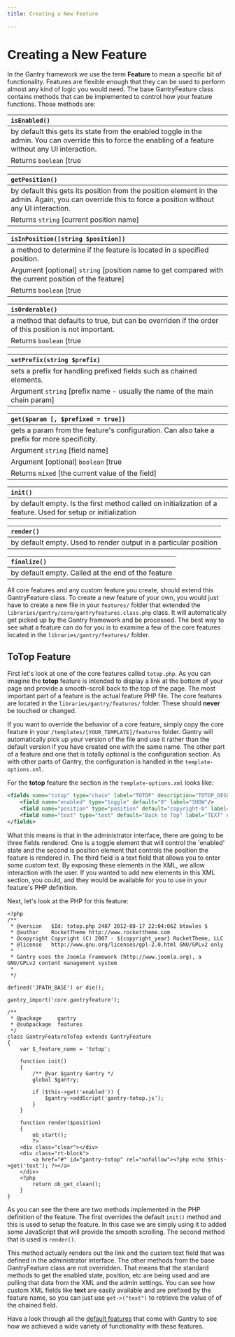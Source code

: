 ```yaml
---
title: Creating a New Feature

---
```


Creating a New Feature
======================
In the Gantry framework we use the term **Feature** to mean a specific bit of functionality. Features are flexible enough that they can be used to perform almost any kind of logic you would need. The base GantryFeature class contains methods that can be implemented to control how your feature functions. Those methods are:

| `isEnabled()`
|:---------------------------------------------------------------------------------------------------------------------------------------------------------
| by default this gets its state from the enabled toggle in the admin. You can override this to force the enabling of a feature without any UI interaction.
| Returns `boolean` [true | false]


| `getPosition()`
|:------------------------------------------------------------------------------------------------------------------------------------------------------
| by default this gets its position from the position element in the admin. Again, you can override this to force a position without any UI interaction.
| Returns `string` [current position name]


| `isInPosition([string $position])`
|:-----------------------------------------------------------------------------------------------------
| a method to determine if the feature is located in a specified position.
| Argument [optional] `string` [position name to get compared with the current position of the feature]
| Returns `boolean` [true | false] if the current position is the same as the argument


| `isOrderable()`
|:----------------------------------------------------------------------------------------------------
| a method that defaults to true, but can be overriden if the order of this position is not important.
| Returns `boolean` [true | false]


| `setPrefix(string $prefix)`
|:--------------------------------------------------------------------------
| sets a prefix for handling prefixed fields such as chained elements.
| Argument `string` [prefix name - usually the name of the main chain param]


| `get($param [, $prefixed = true])`
|:------------------------------------------------------------------------------------------
| gets a param from the feature's configuration. Can also take a prefix for more specificity.
| Argument `string` [field name]
| Argument [optional] `boolean` [true | false]
| Returns `mixed` [the current value of the field]


| `init()`
|:-------------------------------------------------------------------------------------------------------------
| by default empty. Is the first method called on initialization of a feature. Used for setup or initialization


| `render()`
|:----------------------------------------------------------------
| by default empty. Used to render output in a particular position


| `finalize()`
|:--------------------------------------------------
| by default empty. Called at the end of the feature

All core features and any custom feature you create, should extend this GantryFeature class. To create a new feature of your own, you would just have to create a new file in your  `features/` folder that extended the `libraries/gantry/core/gantryfeatures.class.php` class. It will automatically get picked up by the Gantry framework and be processed. The best way to see what a feature can do for you is to examine a few of the core features located in the `libraries/gantry/features/` folder.


ToTop Feature
-------------
First let's look at one of the core features called `totop.php`. As you can imagine the **totop** feature is intended to display a link at the bottom of your page and provide a smooth-scroll back to the top of the page. The most important part of a feature is the actual feature PHP file. The core features are located in the `libraries/gantry/features/` folder. These should **never** be touched or changed.

If you want to override the behavior of a core feature, simply copy the core feature in your `/templates/[YOUR_TEMPLATE]/features` folder. Gantry will automatically pick up your version of the file and use it rather than the default version if you have created one with the same name. The other part of a feature and one that is totally optional is the configuration section. As with other parts of Gantry, the configuration is handled in the `template-options.xml`.

For the **totop** feature the section in the `template-options.xml` looks like:

~~~ .xml
<fields name="totop" type="chain" label="TOTOP" description="TOTOP_DESC">
    <field name="enabled" type="toggle" default="0" label="SHOW"/>
    <field name="position" type="position" default="copyright-b" label="POSITION"/>
    <field name="text" type="text" default="Back to Top" label="TEXT" class="text-long" />
</fields>
~~~

What this means is that in the administrator interface, there are going to be three fields rendered. One is a toggle element that will control the 'enabled' state and the second is position element that controls the position the feature is rendered in. The third field is a text field that allows you to enter some custom text. By exposing these elements in the XML, we allow interaction with the user. If you wanted to add new elements in this XML section, you could, and they would be available for you to use in your feature's PHP definition.

Next, let's look at the PHP for this feature:

~~~ .php
<?php
/**
 * @version   $Id: totop.php 2487 2012-08-17 22:04:06Z btowles $
 * @author    RocketTheme http://www.rockettheme.com
 * @copyright Copyright (C) 2007 - ${copyright_year} RocketTheme, LLC
 * @license   http://www.gnu.org/licenses/gpl-2.0.html GNU/GPLv2 only
 *
 * Gantry uses the Joomla Framework (http://www.joomla.org), a GNU/GPLv2 content management system
 *
 */

defined('JPATH_BASE') or die();

gantry_import('core.gantryfeature');

/**
 * @package     gantry
 * @subpackage  features
 */
class GantryFeatureToTop extends GantryFeature
{
    var $_feature_name = 'totop';

    function init()
    {
        /** @var $gantry Gantry */
        global $gantry;

        if ($this->get('enabled')) {
            $gantry->addScript('gantry-totop.js');
        }
    }

    function render($position)
    {
        ob_start();
        ?>
    <div class="clear"></div>
    <div class="rt-block">
        <a href="#" id="gantry-totop" rel="nofollow"><?php echo $this->get('text'); ?></a>
    </div>
    <?php
        return ob_get_clean();
    }
}
~~~

As you can see the there are two methods implemented in the PHP definition of the feature. The first overrides the default `init()` method and this is used to setup the feature. In this case we are simply using it to added some JavaScript that will provide the smooth scrolling. The second method that is used is `render()`.

This method actually renders out the link and the custom text field that was defined in the administrator interface. The other methods from the base GantryFeature class are not overridden. That means that the standard methods to get the enabled state, position, etc are being used and are pulling that data from the XML and the admin settings. You can see how custom XML fields like **text** are easily available and are prefixed by the feature name, so you can just use `get->("text")` to retrieve the value of of the chained field.

Have a look through all the [default features](../configure/features.md) that come with Gantry to see how we achieved a wide variety of functionality with these features.

